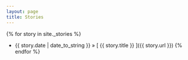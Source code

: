 ```yaml
---
layout: page
title: Stories
---
```


{% for story in site._stories %}
  * {{ story.date | date_to_string }} &raquo; [ {{ story.title }} ]({{ story.url }})
{% endfor %}
